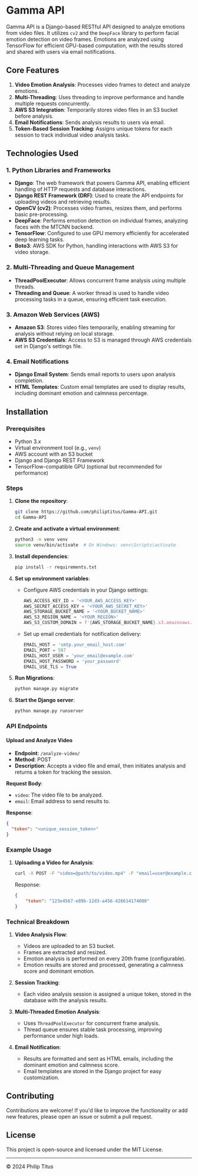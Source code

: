 # Gamma API

Gamma API is a Django-based RESTful API designed to analyze emotions from video files. It utilizes `cv2` and the `DeepFace` library to perform facial emotion detection on video frames. Emotions are analyzed using TensorFlow for efficient GPU-based computation, with the results stored and shared with users via email notifications.

## Core Features

1. **Video Emotion Analysis**: Processes video frames to detect and analyze emotions.
2. **Multi-Threading**: Uses threading to improve performance and handle multiple requests concurrently.
3. **AWS S3 Integration**: Temporarily stores video files in an S3 bucket before analysis.
4. **Email Notifications**: Sends analysis results to users via email.
5. **Token-Based Session Tracking**: Assigns unique tokens for each session to track individual video analysis tasks.

## Technologies Used

### 1. Python Libraries and Frameworks
- **Django**: The web framework that powers Gamma API, enabling efficient handling of HTTP requests and database interactions.
- **Django REST Framework (DRF)**: Used to create the API endpoints for uploading videos and retrieving results.
- **OpenCV (cv2)**: Processes video frames, resizes them, and performs basic pre-processing.
- **DeepFace**: Performs emotion detection on individual frames, analyzing faces with the MTCNN backend.
- **TensorFlow**: Configured to use GPU memory efficiently for accelerated deep learning tasks.
- **Boto3**: AWS SDK for Python, handling interactions with AWS S3 for video storage.

### 2. Multi-Threading and Queue Management
- **ThreadPoolExecutor**: Allows concurrent frame analysis using multiple threads.
- **Threading and Queue**: A worker thread is used to handle video processing tasks in a queue, ensuring efficient task execution.

### 3. Amazon Web Services (AWS)
- **Amazon S3**: Stores video files temporarily, enabling streaming for analysis without relying on local storage.
- **AWS S3 Credentials**: Access to S3 is managed through AWS credentials set in Django's settings file.

### 4. Email Notifications
- **Django Email System**: Sends email reports to users upon analysis completion.
- **HTML Templates**: Custom email templates are used to display results, including dominant emotion and calmness percentage.

## Installation

### Prerequisites
- Python 3.x
- Virtual environment tool (e.g., `venv`)
- AWS account with an S3 bucket
- Django and Django REST Framework
- TensorFlow-compatible GPU (optional but recommended for performance)

### Steps
1. **Clone the repository**:
   ```bash
   git clone https://github.com/philiptitus/Gamma-API.git
   cd Gamma-API
   ```

2. **Create and activate a virtual environment**:
   ```bash
   python3 -m venv venv
   source venv/bin/activate  # On Windows: venv\Scripts\activate
   ```

3. **Install dependencies**:
   ```bash
   pip install -r requirements.txt
   ```

4. **Set up environment variables**:
   - Configure AWS credentials in your Django settings:
     ```python
     AWS_ACCESS_KEY_ID = '<YOUR_AWS_ACCESS_KEY>'
     AWS_SECRET_ACCESS_KEY = '<YOUR_AWS_SECRET_KEY>'
     AWS_STORAGE_BUCKET_NAME = '<YOUR_BUCKET_NAME>'
     AWS_S3_REGION_NAME = '<YOUR_REGION>'
     AWS_S3_CUSTOM_DOMAIN = f'{AWS_STORAGE_BUCKET_NAME}.s3.amazonaws.com'
     ```
   - Set up email credentials for notification delivery:
     ```python
     EMAIL_HOST = 'smtp.your_email_host.com'
     EMAIL_PORT = 587
     EMAIL_HOST_USER = 'your_email@example.com'
     EMAIL_HOST_PASSWORD = 'your_password'
     EMAIL_USE_TLS = True
     ```

5. **Run Migrations**:
   ```bash
   python manage.py migrate
   ```

6. **Start the Django server**:
   ```bash
   python manage.py runserver
   ```

### API Endpoints

#### Upload and Analyze Video
- **Endpoint**: `/analyze-video/`
- **Method**: POST
- **Description**: Accepts a video file and email, then initiates analysis and returns a token for tracking the session.

**Request Body**:
- `video`: The video file to be analyzed.
- `email`: Email address to send results to.

**Response**:
```json
{
  "token": "<unique_session_token>"
}
```

### Example Usage

1. **Uploading a Video for Analysis**:
   ```bash
   curl -X POST -F "video=@path/to/video.mp4" -F "email=user@example.com" http://localhost:8000/analyze-video/
   ```
   Response:
   ```json
   {
       "token": "123e4567-e89b-12d3-a456-426614174000"
   }
   ```

### Technical Breakdown

1. **Video Analysis Flow**:
   - Videos are uploaded to an S3 bucket.
   - Frames are extracted and resized.
   - Emotion analysis is performed on every 20th frame (configurable).
   - Emotion results are stored and processed, generating a calmness score and dominant emotion.

2. **Session Tracking**:
   - Each video analysis session is assigned a unique token, stored in the database with the analysis results.

3. **Multi-Threaded Emotion Analysis**:
   - Uses `ThreadPoolExecutor` for concurrent frame analysis.
   - Thread queue ensures stable task processing, improving performance under high loads.

4. **Email Notification**:
   - Results are formatted and sent as HTML emails, including the dominant emotion and calmness score.
   - Email templates are stored in the Django project for easy customization.

## Contributing

Contributions are welcome! If you'd like to improve the functionality or add new features, please open an issue or submit a pull request.

## License

This project is open-source and licensed under the MIT License.

---

&copy; 2024 Philip Titus
